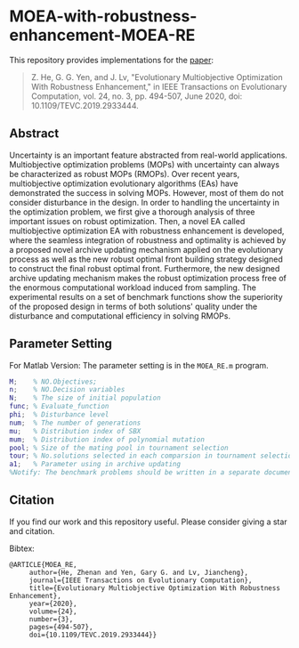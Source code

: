 # MOEA-with-robustness-enhancement-MOEA-RE

This repository provides implementations for the [paper](https://ieeexplore.ieee.org/document/8789665):

> Z. He, G. G. Yen, and J. Lv, "Evolutionary Multiobjective Optimization With Robustness Enhancement," in IEEE Transactions on Evolutionary Computation, vol. 24, no. 3, pp. 494-507, June 2020, doi: 10.1109/TEVC.2019.2933444.

## Abstract

Uncertainty is an important feature abstracted from real-world applications. Multiobjective optimization problems (MOPs) with uncertainty can always be characterized as robust MOPs (RMOPs). Over recent years, multiobjective optimization evolutionary algorithms (EAs) have demonstrated the success in solving MOPs. However, most of them do not consider disturbance in the design. In order to handling the uncertainty in the optimization problem, we first give a thorough analysis of three important issues on robust optimization. Then, a novel EA called multiobjective optimization EA with robustness enhancement is developed, where the seamless integration of robustness and optimality is achieved by a proposed novel archive updating mechanism applied on the evolutionary process as well as the new robust optimal front building strategy designed to construct the final robust optimal front. Furthermore, the new designed archive updating mechanism makes the robust optimization process free of the enormous computational workload induced from sampling. The experimental results on a set of benchmark functions show the superiority of the proposed design in terms of both solutions' quality under the disturbance and computational efficiency in solving RMOPs.

## Parameter Setting

For Matlab Version: The parameter setting is in the `MOEA_RE.m` program.

```matlab
M;    % NO.Objectives;
n;    % NO.Decision variables
N;    % The size of initial population
func; % Evaluate_function    
phi;  % Disturbance level 
num;  % The number of generations
mu;   % Distribution index of SBX  
mum;  % Distribution index of polynomial mutation
pool; % Size of the mating pool in tournament selection
tour; % No.solutions selected in each comparsion in tournament selection
a1;   % Parameter using in archive updating
%Notify: The benchmark problems should be written in a separate document.
```

## Citation

If you find our work and this repository useful. Please consider giving a star and citation.

Bibtex:

```
@ARTICLE{MOEA_RE,
	 author={He, Zhenan and Yen, Gary G. and Lv, Jiancheng},
	 journal={IEEE Transactions on Evolutionary Computation},
	 title={Evolutionary Multiobjective Optimization With Robustness Enhancement},
	 year={2020},
	 volume={24},
	 number={3},
	 pages={494-507},
	 doi={10.1109/TEVC.2019.2933444}}
```

